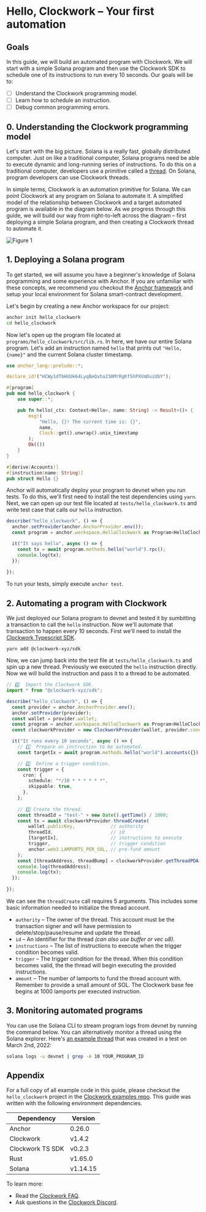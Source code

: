 # Hello, Clockwork – Your first automation

## Goals

In this guide, we will build an automated program with Clockwork. We will start with a simple Solana program and then use the Clockwork SDK to schedule one of its instructions to run every 10 seconds. Our goals will be to:

* [ ] Understand the Clockwork programming model.
* [ ] Learn how to schedule an instruction.
* [ ] Debug common programming errors. 

## 0. Understanding the Clockwork programming model

Let's start with the big picture. Solana is a really fast, globally distributed computer. Just on like a traditional computer, Solana programs need be able to execute dynamic and long-running series of instructions. To do this on a traditional computer, developers use a primitive called a [thread](https://en.wikipedia.org/wiki/Thread_(computing)). On Solana, program developers can use Clockwork threads. 

In simple terms, Clockwork is an automation primitive for Solana. We can point Clockwork at any program on Solana to automate it. A simplified model of the relationship between Clockwork and a target automated program is available in the diagram below. As we progress through this guide, we will build our way from right-to-left across the diagram – first deploying a simple Solana program, and then creating a Clockwork thread to automate it. 

![Figure 1](https://user-images.githubusercontent.com/8634334/222291232-ce195a01-7bdc-4567-8907-14485d19ee91.png)

## 1. Deploying a Solana program

To get started, we will assume you have a beginner's knowledge of Solana programming and some experience with Anchor. If you are unfamiliar with these concepts, we recommend you checkout the [Anchor framework](https://www.anchor-lang.com/) and setup your local environment for Solana smart-contract development.

Let's begin by creating a new Anchor workspace for our project:
```sh
anchor init hello_clockwork
cd hello_clockwork
```

Now let's open up the program file located at `programs/hello_clockwork/src/lib.rs`. In here, we have our entire Solana program. Let's add an instruction named `hello` that prints out `"Hello, {name}"` and the current Solana cluster timestamp. 

```rust
use anchor_lang::prelude::*;

declare_id!("HCWy1dTbHUUk64LyqBeQxha23AMrRgKfShPXVmDuiUbY");

#[program]
pub mod hello_clockwork {
    use super::*;

    pub fn hello(_ctx: Context<Hello>, name: String) -> Result<()> {
        msg!(
            "Hello, {}! The current time is: {}",
            name,
            Clock::get().unwrap().unix_timestamp
        );
        Ok(())
    }
}

#[derive(Accounts)]
#[instruction(name: String)]
pub struct Hello {}
```

Anchor will automatically deploy your program to devnet when you run tests. To do this, we'll first need to install the test dependencies using `yarn`. Next, we can open up our test file located at `tests/hello_clockwork.ts` and write test case that calls our `hello` instruction. 

```ts
describe("hello_clockwork", () => {
  anchor.setProvider(anchor.AnchorProvider.env());
  const program = anchor.workspace.HelloClockwork as Program<HelloClockwork>;

  it("It says hello", async () => {
    const tx = await program.methods.hello("world").rpc();
    console.log(tx);
  });
  
});
```

To run your tests, simply execute `anchor test`.



## 2. Automating a program with Clockwork

We just deployed our Solana program to devnet and tested it by sumbitting a transaction to call the `hello` instruction. Now we'll automate that transaction to happen every 10 seconds. First we'll need to install the [Clockwork Typescript SDK](https://www.npmjs.com/package/@clockwork-xyz/sdk).

```
yarn add @clockwork-xyz/sdk
```

Now, we can jump back into the test file at `tests/hello_clockwork.ts` and spin up a new thread. Previously we executed the `hello` instruction directly. Now we will build the instruction and pass it to a thread to be automated.

```ts
// 0️⃣  Import the Clockwork SDK.
import * from "@clockwork-xyz/sdk";

describe("hello_clockwork", () => {
  const provider = anchor.AnchorProvider.env();
  anchor.setProvider(provider);
  const wallet = provider.wallet;
  const program = anchor.workspace.HelloClockwork as Program<HelloClockwork>;
  const clockworkProvider = new ClockworkProvider(wallet, provider.connection);

  it("It runs every 10 seconds", async () => {
    // 1️⃣  Prepare an instruction to be automated.
    const targetIx = await program.methods.hello("world").accounts({}).instruction();

    // 2️⃣  Define a trigger condition.
    const trigger = {
      cron: {
        schedule: "*/10 * * * * * *",
        skippable: true,
      },
    };
    
    // 3️⃣ Create the thread.
    const threadId = "test-" + new Date().getTime() / 1000;
    const tx = await clockworkProvider.threadCreate(
        wallet.publicKey,             // authority
        threadId,                     // id
        [targetIx],                   // instructions to execute
        trigger,                      // trigger condition
        anchor.web3.LAMPORTS_PER_SOL, // pre-fund amount
    );
    const [threadAddress, threadBump] = clockworkProvider.getThreadPDA(wallet.publicKey, threadId)
    console.log(threadAddress);
    console.log(tx);
  });
  
});
```

We can see the `threadCreate` call requires 5 arguments. This includes some basic information needed to initialize the thread account. 
* `authority` – The owner of the thread. This account must be the transaction signer and will have permission to delete/stop/pause/resume and update the thread.
* `id` – An identifier for the thread _(can also use buffer or vec u8)_.
* `instructions` – The list of instructions to execute when the trigger condition becomes valid.
* `trigger` – The trigger condition for the thread. When this condition becomes valid, the the thread will begin executing the provided instructions.
* `amount` – The number of lamports to fund the thread account with. Remember to provide a small amount of SOL. The Clockwork base fee begins at 1000 lamports per executed instruction.


## 3. Monitoring automated programs

You can use the Solana CLI to stream program logs from devnet by running the command below. You can alternatively monitor a thread using the Solana explorer. Here's [an example thread](https://explorer.solana.com/address/3ohRKgNyLS1iTGiUqnzoiFiQcrCLGmr3NWHzq4HW8BdJ?cluster=devnet) that was created in a test on March 2nd, 2022:

```bash
solana logs -u devnet | grep -A 10 YOUR_PROGRAM_ID
```

## Appendix

For a full copy of all example code in this guide, please checkout the `hello_clockwork` project in the [Clockwork examples repo](https://github.com/clockwork-xyz/examples/tree/main/hello_clockwork). This guide was written with the following environment dependencies.

| Dependency | Version |
| --- | --- |
| Anchor | 0.26.0 |
| Clockwork | v1.4.2 |
| Clockwork TS SDK | v0.2.3 |
| Rust | v1.65.0 | 
| Solana | v1.14.15 |

To learn more:
* Read the [Clockwork FAQ](../../FAQ.md#common-errors).
* Ask questions in the [Clockwork Discord](https://discord.gg/epHsTsnUre).
